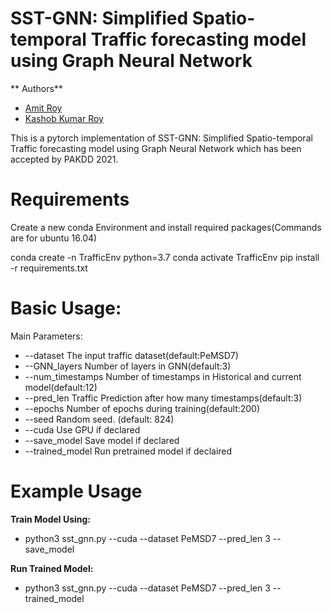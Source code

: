 # SST-GNN: Simplified Spatio-temporal Traffic forecasting model using Graph Neural Network
** Authors**
- [Amit Roy](https://github.com/AmitRoy7781)
- [Kashob Kumar Roy](https://github.com/forkkr)


This is a pytorch implementation of SST-GNN: Simplified Spatio-temporal Traffic forecasting model using Graph Neural Network
which has been accepted by PAKDD 2021.

# Requirements
Create a new conda Environment and install required packages(Commands are for ubuntu 16.04)

conda create -n TrafficEnv python=3.7
conda activate TrafficEnv
pip install -r requirements.txt


# Basic Usage:

Main Parameters:

- --dataset		The input traffic dataset(default:PeMSD7)
- --GNN_layers		Number of layers in GNN(default:3)
- --num_timestamps	Number of timestamps in Historical and current model(default:12)
- --pred_len		Traffic Prediction after how many timestamps(default:3)
- --epochs		Number of epochs during training(default:200)
- --seed			Random seed. (default: 824)
- --cuda			Use GPU if declared
- --save_model		Save model if declared
- --trained_model		Run pretrained model if declaired

# Example Usage

**Train Model Using:**

- python3 sst_gnn.py --cuda --dataset PeMSD7 --pred_len 3 --save_model


**Run Trained Model:**

- python3 sst_gnn.py --cuda --dataset PeMSD7  --pred_len 3 --trained_model

